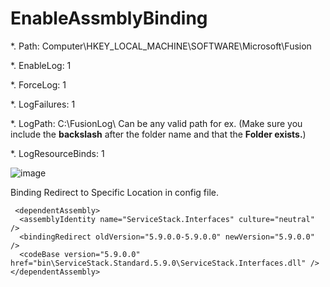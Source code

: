 # EnableAssmblyBinding


*. Path: Computer\HKEY_LOCAL_MACHINE\SOFTWARE\Microsoft\Fusion

*. EnableLog: 1

*. ForceLog: 1

*. LogFailures: 1

*. LogPath: C:\FusionLog\  Can be any valid path for ex. (Make sure you include the **backslash** after the folder name and that the **Folder exists.**)

*. LogResourceBinds: 1

![image](https://user-images.githubusercontent.com/61636643/156439372-ef1f9a63-cda0-4ec3-8c5b-9ec4fb716858.png)


Binding Redirect to Specific Location in config file.
```
 <dependentAssembly>
  <assemblyIdentity name="ServiceStack.Interfaces" culture="neutral" />
  <bindingRedirect oldVersion="5.9.0.0-5.9.0.0" newVersion="5.9.0.0" />
  <codeBase version="5.9.0.0" href="bin\ServiceStack.Standard.5.9.0\ServiceStack.Interfaces.dll" />
</dependentAssembly>
```
